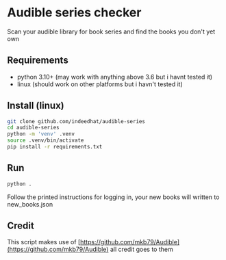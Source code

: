# Audible series checker
Scan your audible library for book series and find the books you don't yet own

## Requirements
- python 3.10+ (may work with anything above 3.6 but i havnt tested it)
- linux (should work on other platforms but i havn't tested it)

## Install (linux)
```bash
git clone github.com/indeedhat/audible-series
cd audible-series
python -m 'venv' .venv
source .venv/bin/activate
pip install -r requirements.txt
```

## Run
```bash
python .
```

Follow the printed instructions for logging in, your new books will written to new_books.json

## Credit
This script makes use of [https://github.com/mkb79/Audible](https://github.com/mkb79/Audible) all credit goes to them
